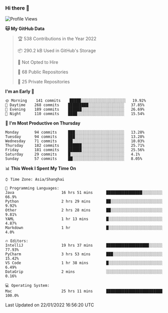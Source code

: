 ### Hi there 👋

<!--
**qbosen/qbosen** is a ✨ _special_ ✨ repository because its `README.md` (this file) appears on your GitHub profile.

Here are some ideas to get you started:

- 🔭 I’m currently working on ...
- 🌱 I’m currently learning ...
- 👯 I’m looking to collaborate on ...
- 🤔 I’m looking for help with ...
- 💬 Ask me about ...
- 📫 How to reach me: ...
- 😄 Pronouns: ...
- ⚡ Fun fact: ...
-->

<!--START_SECTION:waka-->
![Profile Views](http://img.shields.io/badge/Profile%20Views-3-blue)

**🐱 My GitHub Data** 

> 🏆 538 Contributions in the Year 2022
 > 
> 📦 290.2 kB Used in GitHub's Storage 
 > 
> 🚫 Not Opted to Hire
 > 
> 📜 68 Public Repositories 
 > 
> 🔑 25 Private Repositories  
 > 
**I'm an Early 🐤** 

```text
🌞 Morning    141 commits    █████░░░░░░░░░░░░░░░░░░░░   19.92% 
🌆 Daytime    268 commits    █████████░░░░░░░░░░░░░░░░   37.85% 
🌃 Evening    189 commits    ██████░░░░░░░░░░░░░░░░░░░   26.69% 
🌙 Night      110 commits    ████░░░░░░░░░░░░░░░░░░░░░   15.54%

```
📅 **I'm Most Productive on Thursday** 

```text
Monday       94 commits     ███░░░░░░░░░░░░░░░░░░░░░░   13.28% 
Tuesday      94 commits     ███░░░░░░░░░░░░░░░░░░░░░░   13.28% 
Wednesday    71 commits     ██░░░░░░░░░░░░░░░░░░░░░░░   10.03% 
Thursday     182 commits    ██████░░░░░░░░░░░░░░░░░░░   25.71% 
Friday       181 commits    ██████░░░░░░░░░░░░░░░░░░░   25.56% 
Saturday     29 commits     █░░░░░░░░░░░░░░░░░░░░░░░░   4.1% 
Sunday       57 commits     ██░░░░░░░░░░░░░░░░░░░░░░░   8.05%

```


📊 **This Week I Spent My Time On** 

```text
⌚︎ Time Zone: Asia/Shanghai

💬 Programming Languages: 
Java                     16 hrs 51 mins      ████████████████░░░░░░░░░   66.9% 
Python                   2 hrs 29 mins       ██░░░░░░░░░░░░░░░░░░░░░░░   9.92% 
Other                    2 hrs 28 mins       ██░░░░░░░░░░░░░░░░░░░░░░░   9.81% 
YAML                     1 hr 13 mins        █░░░░░░░░░░░░░░░░░░░░░░░░   4.87% 
Markdown                 1 hr                █░░░░░░░░░░░░░░░░░░░░░░░░   4.0%

🔥 Editors: 
IntelliJ                 19 hrs 37 mins      ███████████████████░░░░░░   77.93% 
PyCharm                  3 hrs 53 mins       ███░░░░░░░░░░░░░░░░░░░░░░   15.42% 
VS Code                  1 hr 38 mins        █░░░░░░░░░░░░░░░░░░░░░░░░   6.49% 
DataGrip                 2 mins              ░░░░░░░░░░░░░░░░░░░░░░░░░   0.16%

💻 Operating System: 
Mac                      25 hrs 11 mins      █████████████████████████   100.0%

```


 Last Updated on 22/01/2022 16:56:20 UTC
<!--END_SECTION:waka-->
